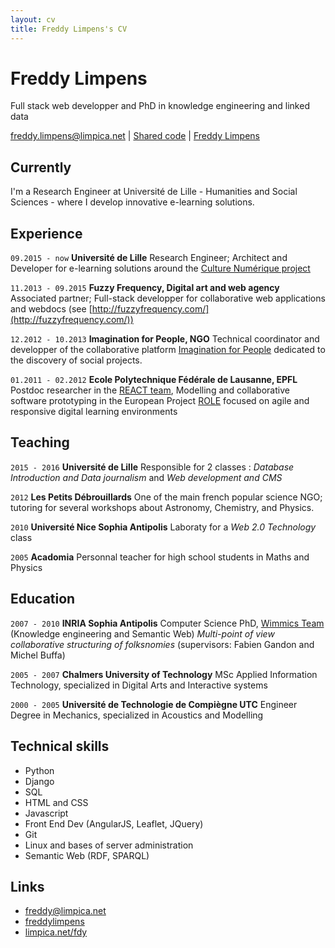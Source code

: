 ```yaml
---
layout: cv
title: Freddy Limpens's CV
---
```

# Freddy Limpens
Full stack web developper and PhD in knowledge engineering and linked data

<div id="webaddress">
<a href="mailto:freddy.limpens@limpica.net">freddy.limpens@limpica.net</a>
|
<i class="fa fa-github"></i> <a href="http://github.com/freddylimpens">Shared code</a>
|
<i class="fa fa-linkedin"></i> <a href="https://fr.linkedin.com/in/freddylimpens">Freddy Limpens</a>

</div>

## Currently

I'm a Research Engineer at Université de Lille - Humanities and Social Sciences - where I develop innovative e-learning solutions.

## Experience

`09.2015 - now`
__Université de Lille__ Research Engineer; Architect and Developer for e-learning solutions around the [Culture Numérique project](http://culturenumerique.univ-lille3.fr/)

`11.2013 - 09.2015`
__Fuzzy Frequency, Digital art and web agency__ Associated partner; Full-stack developper for collaborative web applications and webdocs (see  [http://fuzzyfrequency.com/](http://fuzzyfrequency.com/))

`12.2012 - 10.2013`
__Imagination for People, NGO__ Technical coordinator and developper of the collaborative platform [Imagination for People](http://imaginationforpeople.org) dedicated to the discovery of social projects.

`01.2011 - 02.2012`
__Ecole Polytechnique Fédérale de Lausanne, EPFL__ Postdoc researcher in the [REACT team](http://react.epfl.ch/), Modelling and collaborative software prototyping in the European Project [ROLE](http://role-project.archiv.zsi.at/) focused on agile and responsive digital learning environments

## Teaching

`2015 - 2016`
__Université de Lille__ Responsible for 2 classes : *Database Introduction and Data journalism* and *Web development and CMS*

`2012`
__Les Petits Débrouillards__ One of the main french popular science NGO; tutoring for several workshops about Astronomy, Chemistry, and Physics.

`2010`
__Université Nice Sophia Antipolis__ Laboraty for a *Web 2.0 Technology* class

`2005`
__Acadomia__ Personnal teacher for high school students in Maths and Physics

## Education

`2007 - 2010`
__INRIA Sophia Antipolis__ Computer Science PhD, [Wimmics Team](http://wimmics.inria.fr/) (Knowledge engineering and Semantic Web) *Multi-point of view collaborative structuring of folksnomies* (supervisors: Fabien Gandon and Michel Buffa)

`2005 - 2007`
__Chalmers University of Technology__ MSc Applied Information Technology, specialized in Digital Arts and Interactive systems

`2000 - 2005`
__Université de Technologie de Compiègne UTC__ Engineer Degree in Mechanics, specialized in Acoustics and Modelling


## Technical skills

* Python
* Django
* SQL
* HTML and CSS
* Javascript
* Front End Dev (AngularJS, Leaflet, JQuery)
* Git
* Linux and bases of server administration
* Semantic Web (RDF, SPARQL)


<!-- ## Projects

### commons

I was member of the board of managers of one of the first coworking place in Lille, La Coroutine, for 2 years (2013-2015). This self-financed place is considered a common since it is run by the community of its users and is open to any kind of contribution. This is also where I got the chance to contribute to other commons-like projects on social projects cartography (http://imaginationforpeople.org/, http://encommuns.org) or the development of a community of hackers and DIYers in Lille (http://lille-makers.org)

### scientific mediation

As a teacher and science and philosophy , I love transmitting

### datarea

I entered Imperial College's [Summer Data Challenge](https://www.imperial.ac.uk/data-science/education/summer-data-challenge/) competition, where entrants analysed a given dataset and then proposed a startup idea based on their results. I developed a modelling technique to select housing areas for investment and was awarded third place: £2,000 and startup support from Imperial Create Lab. My entry can be seen at [blm.io/datarea](http://blm.io/datarea) and the code is shared on my github account. -->

## Links

* <i class="fa fa-envelope"></i> <a href="mailto:freddy@limpica.net">freddy@limpica.net</a><br />
* <i class="fa fa-github"></i> <a href="http://github.com/freddylimpens">freddylimpens</a><br />
* <i class="fa fa-home"></i> <a href="http://limpica.net/fdy">limpica.net/fdy</a><br />


<!-- ### Footer

Last updated: May 2013 -->
